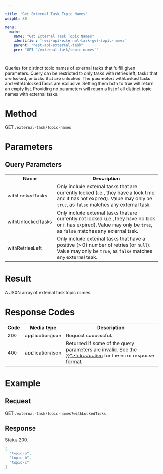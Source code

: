 ```yaml
---

title: 'Get External Task Topic Names'
weight: 80

menu:
  main:
    name: "Get External Task Topic Names"
    identifier: "rest-api-external-task-get-topic-names"
    parent: "rest-api-external-task"
    pre: "GET `/external-task/topic-names`"

---
```


Queries for distinct topic names of external tasks that fulfill given parameters.
Query can be restricted to only tasks with retries left, tasks that are locked, or tasks that are unlocked.
The parameters withLockedTasks and withUnlockedTasks are exclusive. Setting them both to true will return an empty list.
Providing no parameters will return a list of all distinct topic names with external tasks.

# Method

GET `/external-task/topic-names`


# Parameters

## Query Parameters

<table class="table table-striped">
  <tr>
    <th>Name</th>
    <th>Description</th>
  </tr>
  <tr>
    <td>withLockedTasks</td>
    <td>Only include external tasks that are currently locked (i.e., they have a lock time and it has not expired).
        Value may only be <code>true</code>, as <code>false</code> matches any external task.</td>
  </tr>
  <tr>
    <td>withUnlockedTasks</td>
    <td>Only include external tasks that are currently not locked (i.e., they have no lock or it has expired).
        Value may only be <code>true</code>, as <code>false</code> matches any external task.</td>
  </tr>
  <tr>
    <td>withRetriesLeft</td>
    <td>Only include external tasks that have a positive (&gt; 0) number of retries (or <code>null</code>).
    Value may only be <code>true</code>, as <code>false</code> matches any external task.</td>
  </tr>
</table>

# Result

A JSON array of external task topic names.

# Response Codes

<table class="table table-striped">
  <tr>
    <th>Code</th>
    <th>Media type</th>
    <th>Description</th>
  </tr>
  <tr>
    <td>200</td>
    <td>application/json</td>
    <td>Request successful.</td>
  </tr>
  <tr>
    <td>400</td>
    <td>application/json</td>
    <td>Returned if some of the query parameters are invalid. See the <a href="{{< ref "/reference/rest/overview/_index.md#error-handling" >}}">Introduction</a> for the error response format.</td>
  </tr>
</table>


# Example

## Request

GET `/external-task/topic-names?withLockedTasks`

## Response

Status 200.

```json
[
  "topic-a",
  "topic-b",
  "topic-c"
]
```
